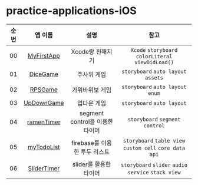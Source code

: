# practice-applications-iOS

| 순번 |                 앱 이름                 |              설명               |                           참고                            |
| :--: | :-------------------------------------: | :-----------------------------: | :-------------------------------------------------------: |
|  00  |  <a href="./MyFirstApp">MyFirstApp</a>  |        Xcode랑 친해지기         |    `Xcode` `storyboard` `colorLiteral` `viewDidLoad()`    |
|  01  |    <a href="./DiceGame">DiceGame</a>    |           주사위 게임           |            `storyboard` `auto layout` `assets`            |
|  02  |     <a href="./RPSGame">RPSGame</a>     |         가위바위보 게임         |             `storyboard` `auto layout` `enum`             |
|  03  |  <a href="./UpDownGame">UpDownGame</a>  |           업다운 게임           |                `storyboard` `auto layout`                 |
|  04  | <a href="./ramenTimer/">ramenTimer</a>  | segment control을 이용한 타이머 |              `storyboard` `segment control`               |
|  05  |  <a href="./myTodoList">myTodoList</a>  |  firebase를 이용한 투두 리스트  | `storyboard` `table view` `custom cell` `core data` `api` |
|  06  | <a href="./SliderTimer">SliderTimer</a> |     slider를 활용한 타이머      |    `storyboard` `slider` `audio service` `stack view`     |
